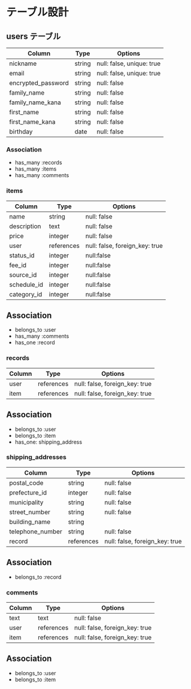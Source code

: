 # テーブル設計

## users テーブル

| Column             | Type       | Options                          |
| ------------------ | ---------- | -------------------------------- |
| nickname           | string     | null: false, unique: true        |
| email              | string     | null: false, unique: true        |
| encrypted_password | string     | null: false                      |
| family_name        | string     | null: false                      |
| family_name_kana   | string     | null: false                      |
| first_name         | string     | null: false                      |
| first_name_kana    | string     | null: false                      |
| birthday           | date       | null: false                      |

### Association

- has_many :records
- has_many :items
- has_many :comments

### items

| Column             | Type       | Options                          |
| ------------------ | ---------- | -------------------------------- |
| name               | string     | null: false                      |
| description        | text       | null: false                      |
| price              | integer    | null: false                      |
| user               | references | null: false, foreign_key: true   |        
| status_id          | integer    | null:false                       |
| fee_id             | integer    | null:false                       |
| source_id          | integer    | null:false                       |
| schedule_id        | integer    | null:false                       |
| category_id        | integer    | null:false                       |

## Association

- belongs_to :user
- has_many   :comments
- has_one    :record

### records

| Column              | Type       | Options                          |
| ------------------  | ---------- | -------------------------------- |
| user                | references | null: false, foreign_key: true   |
| item                | references | null: false, foreign_key: true   |

## Association
- belongs_to :user
- belongs_to :item
- has_one: shipping_address

### shipping_addresses

| Column              | Type       | Options                          |
| ------------------  | ---------- | -------------------------------- |
| postal_code         | string     | null: false                      |
| prefecture_id       | integer    | null: false                      |
| municipality        | string     | null: false                      |
| street_number       | string     | null: false                      |  
| building_name       | string     |                                  |
| telephone_number    | string     | null: false                      |
| record              | references | null: false, foreign_key: true   |

## Association
- belongs_to :record

### comments

| Column              | Type       | Options                          |
| ------------------  | ---------- | -------------------------------- |
| text                | text       | null: false                      |
| user                | references | null: false, foreign_key: true   |
| item                | references | null: false, foreign_key: true   |

## Association
- belongs_to :user
- belongs_to :item